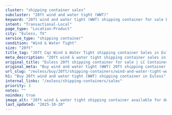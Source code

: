 ```yaml
---
cluster: "shipping container sales"
subcluster: "20ft wind and water tight (WWT)"
keyword: "20ft wind and water tight (WWT) shipping container for sale Euless, TX"
intent: "Transactional-Local"
page_type: "Location-Product"
city: "Euless, TX"
service_type: "shipping container"
condition: "Wind & Water Tight"
size: "20ft"
title_tag: "20ft Cqz Wind & Water Tight shipping container Sales in Euless | LC Container"
meta_description: "20ft wind & water tight shipping container sales in Euless. Fast delivery, competitive pricing. Serving shipping containers area. Quote ID: IJ6. Call (214) 524-4168 for your free quote today."
original_title: "Euless 20ft shipping container for sale | LC Container"
original_meta: "Buy wind and water tight (WWT) 20ft shipping container sale with local delivery in Euless, TX. LC Container — local Since 2003. Request a fast quote today."
url_slug: "/euless/buy/20ft/shipping-containers/wind-and-water-tight-wwt"
h1: "Buy 20ft wind and water tight (WWT) shipping container in Euless"
internal_links: "/euless/shipping-containers/sales"
priority: 3
notes: ""
noindex: true
image_alt: "20ft wind & water tight shipping container available for delivery in Euless"
last_updated: "2025-10-20"
---
```


<!-- TODO: Add unique city/inventory copy, images, and internal links here. -->
